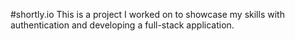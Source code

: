 #shortly.io
This is a project I worked on to showcase my skills with authentication
and developing a full-stack application.